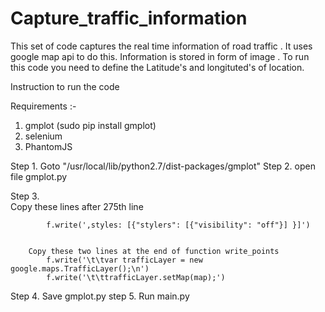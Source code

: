 # Capture_traffic_information
This set of code captures the real time information of road traffic . It uses google map api to do this. Information is stored in form of image . To run this code you need to define the Latitude's and longituted's of location.

Instruction to run the code 


Requirements :-
1. gmplot (sudo pip install gmplot)
2. selenium
3. PhantomJS


Step 1. Goto "/usr/local/lib/python2.7/dist-packages/gmplot"
Step 2. open file gmplot.py 

Step 3.  
		Copy these lines after  275th line  
			
			f.write(',styles: [{"stylers": [{"visibility": "off"}] }]') 


		Copy these two lines at the end of function write_points 
			f.write('\t\tvar trafficLayer = new google.maps.TrafficLayer();\n')
        	f.write('\t\ttrafficLayer.setMap(map);')
Step 4. Save gmplot.py 
step 5. Run main.py
